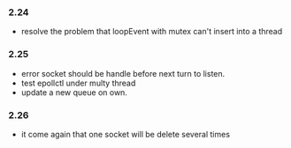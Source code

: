 ### 2.24
- resolve the problem that loopEvent with mutex can't insert into a thread
### 2.25
- error socket should be handle before next turn to listen.
- test epollctl under multy thread
- update a new queue on own.
### 2.26
- it come again that one socket will be delete several times